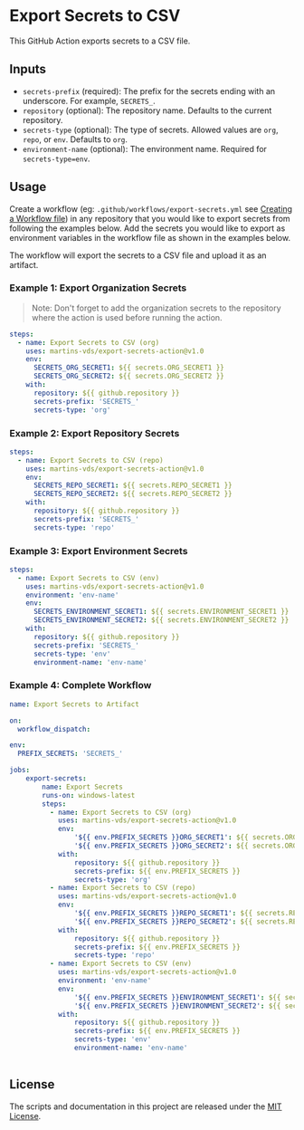 # Export Secrets to CSV

This GitHub Action exports secrets to a CSV file.

## Inputs

- `secrets-prefix` (required): The prefix for the secrets ending with an underscore. For example, `SECRETS_`.
- `repository` (optional): The repository name. Defaults to the current repository.
- `secrets-type` (optional): The type of secrets. Allowed values are `org`, `repo`, or `env`. Defaults to `org`.
- `environment-name` (optional): The environment name. Required for `secrets-type=env`.

## Usage

Create a workflow (eg: `.github/workflows/export-secrets.yml` see [Creating a Workflow file](https://help.github.com/en/articles/configuring-a-workflow#creating-a-workflow-file)) in any repository that you would like to export secrets from following the examples below. Add the secrets you would like to export as environment variables in the workflow file as shown in the examples below.

The workflow will export the secrets to a CSV file and upload it as an artifact.

### Example 1: Export Organization Secrets

> Note: Don't forget to add the organization secrets to the repository where the action is used before running the action.

```yaml
steps:
  - name: Export Secrets to CSV (org)
    uses: martins-vds/export-secrets-action@v1.0
    env:
      SECRETS_ORG_SECRET1: ${{ secrets.ORG_SECRET1 }}
      SECRETS_ORG_SECRET2: ${{ secrets.ORG_SECRET2 }}
    with:
      repository: ${{ github.repository }}
      secrets-prefix: 'SECRETS_'
      secrets-type: 'org'
```

### Example 2: Export Repository Secrets

```yaml
steps:
  - name: Export Secrets to CSV (repo)
    uses: martins-vds/export-secrets-action@v1.0
    env:
      SECRETS_REPO_SECRET1: ${{ secrets.REPO_SECRET1 }}
      SECRETS_REPO_SECRET2: ${{ secrets.REPO_SECRET2 }}    
    with:
      repository: ${{ github.repository }}
      secrets-prefix: 'SECRETS_'
      secrets-type: 'repo'
```

### Example 3: Export Environment Secrets

```yaml
steps:
  - name: Export Secrets to CSV (env)
    uses: martins-vds/export-secrets-action@v1.0
    environment: 'env-name'
    env:
      SECRETS_ENVIRONMENT_SECRET1: ${{ secrets.ENVIRONMENT_SECRET1 }}
      SECRETS_ENVIRONMENT_SECRET2: ${{ secrets.ENVIRONMENT_SECRET2 }}
    with:
      repository: ${{ github.repository }}
      secrets-prefix: 'SECRETS_'
      secrets-type: 'env'
      environment-name: 'env-name'
```

### Example 4: Complete Workflow

```yaml
name: Export Secrets to Artifact

on:
  workflow_dispatch:

env:
  PREFIX_SECRETS: 'SECRETS_'

jobs:
    export-secrets:
        name: Export Secrets
        runs-on: windows-latest  
        steps:
          - name: Export Secrets to CSV (org)
            uses: martins-vds/export-secrets-action@v1.0
            env:
                '${{ env.PREFIX_SECRETS }}ORG_SECRET1': ${{ secrets.ORG_SECRET1 }}
                '${{ env.PREFIX_SECRETS }}ORG_SECRET2': ${{ secrets.ORG_SECRET2 }}
            with:
                repository: ${{ github.repository }}
                secrets-prefix: ${{ env.PREFIX_SECRETS }}
                secrets-type: 'org'
          - name: Export Secrets to CSV (repo)
            uses: martins-vds/export-secrets-action@v1.0
            env:
                '${{ env.PREFIX_SECRETS }}REPO_SECRET1': ${{ secrets.REPO_SECRET1 }}
                '${{ env.PREFIX_SECRETS }}REPO_SECRET2': ${{ secrets.REPO_SECRET2 }}    
            with:
                repository: ${{ github.repository }}
                secrets-prefix: ${{ env.PREFIX_SECRETS }}
                secrets-type: 'repo'
          - name: Export Secrets to CSV (env)
            uses: martins-vds/export-secrets-action@v1.0
            environment: 'env-name'
            env:
                '${{ env.PREFIX_SECRETS }}ENVIRONMENT_SECRET1': ${{ secrets.ENVIRONMENT_SECRET1 }}
                '${{ env.PREFIX_SECRETS }}ENVIRONMENT_SECRET2': ${{ secrets.ENVIRONMENT_SECRET2 }}
            with:
                repository: ${{ github.repository }}
                secrets-prefix: ${{ env.PREFIX_SECRETS }}
                secrets-type: 'env'
                environment-name: 'env-name'
            
```

## License

The scripts and documentation in this project are released under the [MIT License](LICENSE).
